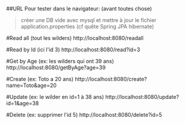 ##URL Pour tester dans le navigateur:
(avant toutes chose)
>créer une DB vide avec mysql
> et mettre à jour le fichier application.properties (cf quête Spring JPA hibernate)


#Read all (tout les wilders)
http://localhost:8080/readall

#Read by Id (ici l'id 3)
http://localhost:8080/read?id=3

#Get by Age (ex: les wilders qui ont 39 ans)
http://localhost:8080/getByAge?age=39

#Create (ex: Toto a 20 ans)
http://localhost:8080/create?name=Toto&age=20

#Update (ex: le wilder en id=1 à 38 ans)
http://localhost:8080/update?id=1&age=38

#Delete (ex: supprimer l'id 5)
http://localhost:8080/delete?id=5
